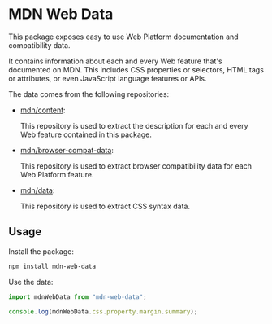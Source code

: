 # MDN Web Data

This package exposes easy to use Web Platform documentation and compatibility data.

It contains information about each and every Web feature that's documented on MDN. This includes CSS properties or selectors, HTML tags or attributes, or even JavaScript language features or APIs.

The data comes from the following repositories:

* [mdn/content](https://github.com/mdn/content):

  This repository is used to extract the description for each and every Web feature contained in this package.

* [mdn/browser-compat-data](https://github.com/mdn/browser-compat-data):

  This repository is used to extract browser compatibility data for each Web Platform feature.

* [mdn/data](https://github.com/mdn/data):

  This repository is used to extract CSS syntax data.

## Usage

Install the package:

```bash
npm install mdn-web-data
```

Use the data:

```js
import mdnWebData from "mdn-web-data";

console.log(mdnWebData.css.property.margin.summary);
```
